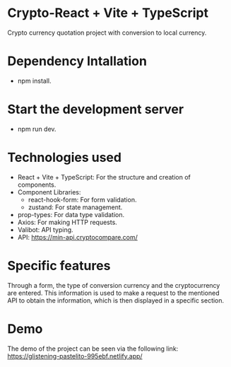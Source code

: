 # Crypto-React + Vite + TypeScript

Crypto currency quotation project with conversion to local currency.

# Dependency Intallation

 - npm install.

# Start the development server

 - npm run dev.

# Technologies used

 - React + Vite + TypeScript: For the structure and creation of components. 
 - Component Libraries: 
    - react-hook-form: For form validation.
    - zustand: For state management. 
 - prop-types: For data type validation.
 - Axios: For making HTTP requests.
 - Valibot: API typing.
 - API: https://min-api.cryptocompare.com/

# Specific features

Through a form, the type of conversion currency and the cryptocurrency are entered. This information is used to make a request to the mentioned API to obtain the information, which is then displayed in a specific section.

# Demo

The demo of the project can be seen via the following link: https://glistening-pastelito-995ebf.netlify.app/